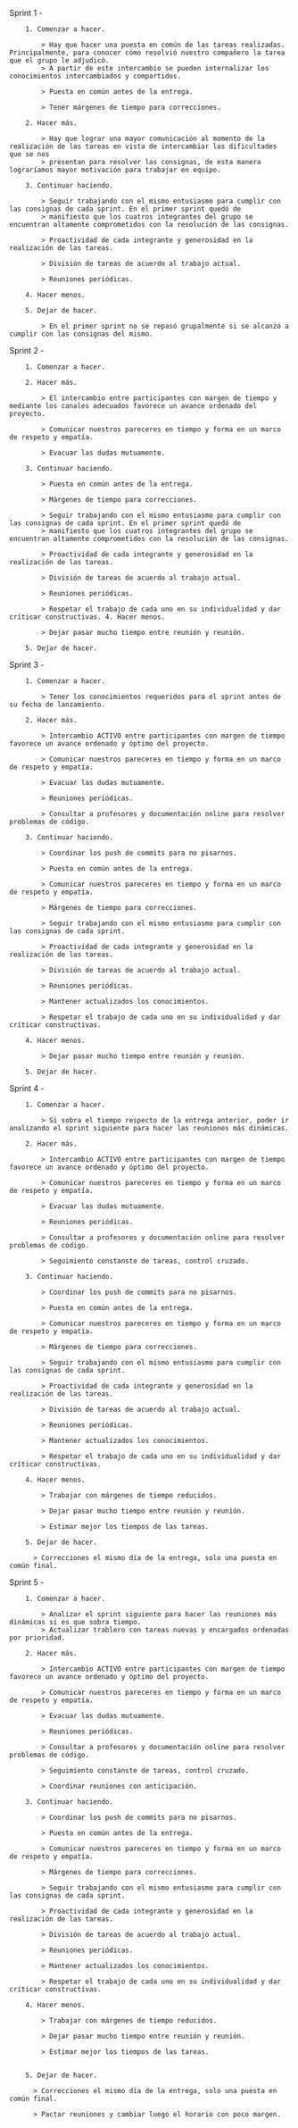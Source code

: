 Sprint 1 -

        1. Comenzar a hacer.

            > Hay que hacer una puesta en común de las tareas realizadas. Principalmente, para conocer cómo resolvió nuestro compañero la tarea que el grupo le adjudicó.
            > A partir de este intercambio se pueden internalizar los conocimientos intercambiados y compartidos.

            > Puesta en común antes de la entrega.

            > Tener márgenes de tiempo para correcciones.

        2. Hacer más.

            > Hay que lograr una mayor comunicación al momento de la realización de las tareas en vista de intercambiar las dificultades que se nos
            > presentan para resolver las consignas, de esta manera lograríamos mayor motivación para trabajar en equipo.

        3. Continuar haciendo.

            > Seguir trabajando con el mismo entusiasmo para cumplir con las consignas de cada sprint. En el primer sprint quedó de
            > manifiesto que los cuatros integrantes del grupo se encuentran altamente comprometidos con la resolución de las consignas.

            > Proactividad de cada integrante y generosidad en la realización de las tareas.

            > División de tareas de acuerdo al trabajo actual.

            > Reuniones periódicas.

        4. Hacer menos.

        5. Dejar de hacer.

            > En el primer sprint no se repasó grupalmente si se alcanzó a cumplir con las consignas del mismo.

Sprint 2 -

        1. Comenzar a hacer.

        2. Hacer más.

            > El intercambio entre participantes con margen de tiempo y mediante los canales adecuados favorece un avance ordenado del proyecto.

            > Comunicar nuestros pareceres en tiempo y forma en un marco de respeto y empatía.

            > Evacuar las dudas mutuamente.

        3. Continuar haciendo.

            > Puesta en común antes de la entrega.

            > Márgenes de tiempo para correcciones.

            > Seguir trabajando con el mismo entusiasmo para cumplir con las consignas de cada sprint. En el primer sprint quedó de
            > manifiesto que los cuatros integrantes del grupo se encuentran altamente comprometidos con la resolución de las consignas.

            > Proactividad de cada integrante y generosidad en la realización de las tareas.

            > División de tareas de acuerdo al trabajo actual.

            > Reuniones periódicas.

            > Respetar el trabajo de cada uno en su individualidad y dar críticar constructivas. 4. Hacer menos.

            > Dejar pasar mucho tiempo entre reunión y reunión.

        5. Dejar de hacer.

Sprint 3 -

        1. Comenzar a hacer.

            > Tener los conocimientos requeridos para el sprint antes de su fecha de lanzamiento.

        2. Hacer más.

            > Intercambio ACTIVO entre participantes con margen de tiempo favorece un avance ordenado y óptimo del proyecto.

            > Comunicar nuestros pareceres en tiempo y forma en un marco de respeto y empatía.

            > Evacuar las dudas mutuamente.

            > Reuniones periódicas.

            > Consultar a profesores y documentación online para resolver problemas de código.

        3. Continuar haciendo.

            > Coordinar los push de commits para no pisarnos.

            > Puesta en común antes de la entrega.

            > Comunicar nuestros pareceres en tiempo y forma en un marco de respeto y empatía.

            > Márgenes de tiempo para correcciones.

            > Seguir trabajando con el mismo entusiasmo para cumplir con las consignas de cada sprint.

            > Proactividad de cada integrante y generosidad en la realización de las tareas.

            > División de tareas de acuerdo al trabajo actual.

            > Reuniones periódicas.

            > Mantener actualizados los conocimientos.

            > Respetar el trabajo de cada uno en su individualidad y dar críticar constructivas.

        4. Hacer menos.        

            > Dejar pasar mucho tiempo entre reunión y reunión.

        5. Dejar de hacer.

Sprint 4 -

        1. Comenzar a hacer.

            > Si sobra el tiempo respecto de la entrega anterior, poder ir analizando el sprint siguiente para hacer las reuniones más dinámicas.

        2. Hacer más.

            > Intercambio ACTIVO entre participantes con margen de tiempo favorece un avance ordenado y óptimo del proyecto.

            > Comunicar nuestros pareceres en tiempo y forma en un marco de respeto y empatía.

            > Evacuar las dudas mutuamente.

            > Reuniones periódicas.

            > Consultar a profesores y documentación online para resolver problemas de código.

            > Seguimiento constanste de tareas, control cruzado.

        3. Continuar haciendo.

            > Coordinar los push de commits para no pisarnos.

            > Puesta en común antes de la entrega.

            > Comunicar nuestros pareceres en tiempo y forma en un marco de respeto y empatía.

            > Márgenes de tiempo para correcciones.

            > Seguir trabajando con el mismo entusiasmo para cumplir con las consignas de cada sprint.

            > Proactividad de cada integrante y generosidad en la realización de las tareas.

            > División de tareas de acuerdo al trabajo actual.

            > Reuniones periódicas.

            > Mantener actualizados los conocimientos.

            > Respetar el trabajo de cada uno en su individualidad y dar críticar constructivas.

        4. Hacer menos.

            > Trabajar con márgenes de tiempo reducidos.

            > Dejar pasar mucho tiempo entre reunión y reunión.

            > Estimar mejor los tiempos de las tareas.

        5. Dejar de hacer.

          > Correcciones el mismo día de la entrega, solo una puesta en común final.

Sprint 5 -

        1. Comenzar a hacer.

            > Analizar el sprint siguiente para hacer las reuniones más dinámicas si es que sobra tiempo.
            > Actualizar trablero con tareas nuevas y encargados ordenadas por prioridad.

        2. Hacer más.

            > Intercambio ACTIVO entre participantes con margen de tiempo favorece un avance ordenado y óptimo del proyecto.

            > Comunicar nuestros pareceres en tiempo y forma en un marco de respeto y empatía.

            > Evacuar las dudas mutuamente.

            > Reuniones periódicas.

            > Consultar a profesores y documentación online para resolver problemas de código.

            > Seguimiento constanste de tareas, control cruzado.

            > Coordinar reuniones con anticipación.

        3. Continuar haciendo.

            > Coordinar los push de commits para no pisarnos.

            > Puesta en común antes de la entrega.

            > Comunicar nuestros pareceres en tiempo y forma en un marco de respeto y empatía.

            > Márgenes de tiempo para correcciones.

            > Seguir trabajando con el mismo entusiasmo para cumplir con las consignas de cada sprint.

            > Proactividad de cada integrante y generosidad en la realización de las tareas.

            > División de tareas de acuerdo al trabajo actual.

            > Reuniones periódicas.

            > Mantener actualizados los conocimientos.

            > Respetar el trabajo de cada uno en su individualidad y dar críticar constructivas.

        4. Hacer menos.

            > Trabajar con márgenes de tiempo reducidos.

            > Dejar pasar mucho tiempo entre reunión y reunión.

            > Estimar mejor los tiempos de las tareas.


        5. Dejar de hacer.

          > Correcciones el mismo día de la entrega, solo una puesta en común final.
          
          > Pactar reuniones y cambiar luego el horario con poco margen.
